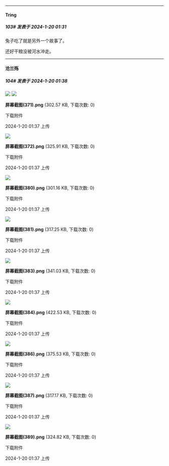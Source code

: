 
*****

####  Tring  
##### 103#       发表于 2024-1-20 01:31

兔子吃了就是另外一个故事了。

还好干粮没被河水冲走。

*****

####  沧兰殇  
##### 104#       发表于 2024-1-20 01:38

<img src="https://static.saraba1st.com/image/smiley/face2017/074.png" referrerpolicy="no-referrer">

<img src="https://img.saraba1st.com/forum/202401/20/013744jzvael6f6lc8ffl5.png" referrerpolicy="no-referrer">

<strong>屏幕截图(371).png</strong> (302.57 KB, 下载次数: 0)

下载附件

2024-1-20 01:37 上传

<img src="https://img.saraba1st.com/forum/202401/20/013744c34iaias04x4l4aa.png" referrerpolicy="no-referrer">

<strong>屏幕截图(372).png</strong> (325.91 KB, 下载次数: 0)

下载附件

2024-1-20 01:37 上传

<img src="https://img.saraba1st.com/forum/202401/20/013744vb69tf0rddfae2d1.png" referrerpolicy="no-referrer">

<strong>屏幕截图(380).png</strong> (301.16 KB, 下载次数: 0)

下载附件

2024-1-20 01:37 上传

<img src="https://img.saraba1st.com/forum/202401/20/013745zh3q32777uuw7kye.png" referrerpolicy="no-referrer">

<strong>屏幕截图(381).png</strong> (317.25 KB, 下载次数: 0)

下载附件

2024-1-20 01:37 上传

<img src="https://img.saraba1st.com/forum/202401/20/013745kjnlmn0cc2gk8oc2.png" referrerpolicy="no-referrer">

<strong>屏幕截图(383).png</strong> (341.03 KB, 下载次数: 0)

下载附件

2024-1-20 01:37 上传

<img src="https://img.saraba1st.com/forum/202401/20/013745pysj42ymxkv6kvyz.png" referrerpolicy="no-referrer">

<strong>屏幕截图(384).png</strong> (422.53 KB, 下载次数: 0)

下载附件

2024-1-20 01:37 上传

<img src="https://img.saraba1st.com/forum/202401/20/013745rooh7kf76oe3mxe3.png" referrerpolicy="no-referrer">

<strong>屏幕截图(386).png</strong> (375.53 KB, 下载次数: 0)

下载附件

2024-1-20 01:37 上传

<img src="https://img.saraba1st.com/forum/202401/20/013746u61bkbot8c1qi1te.png" referrerpolicy="no-referrer">

<strong>屏幕截图(387).png</strong> (317.17 KB, 下载次数: 0)

下载附件

2024-1-20 01:37 上传

<img src="https://img.saraba1st.com/forum/202401/20/013746wvwxheehwxhef84h.png" referrerpolicy="no-referrer">

<strong>屏幕截图(389).png</strong> (324.82 KB, 下载次数: 0)

下载附件

2024-1-20 01:37 上传


